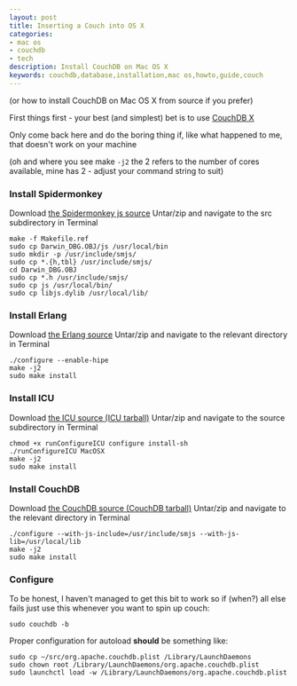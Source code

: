 ```yaml
---
layout: post
title: Inserting a Couch into OS X
categories: 
- mac os
- couchdb
- tech
description: Install CouchDB on Mac OS X
keywords: couchdb,database,installation,mac os,howto,guide,couch
---
```



(or how to install CouchDB on Mac OS X from source if you prefer)

First things first - your best (and simplest) bet is to use [CouchDB X](http://janl.github.com/couchdbx/ "CouchDB X")

Only come back here and do the boring thing if, like what happened to me, that doesn't work on your machine

(oh and where you see make `-j2` the 2 refers to the number of cores available, mine has 2 - adjust your command string to suit)

### Install Spidermonkey

Download [the Spidermonkey js source](http://ftp.mozilla.org/pub/mozilla.org/js/js-1.7.0.tar.gz "Spidermonkey tarball")
Untar/zip and navigate to the src subdirectory in Terminal

```
make -f Makefile.ref
sudo cp Darwin_DBG.OBJ/js /usr/local/bin
sudo mkdir -p /usr/include/smjs/
sudo cp *.{h,tbl} /usr/include/smjs/
cd Darwin_DBG.OBJ
sudo cp *.h /usr/include/smjs/
sudo cp js /usr/local/bin/
sudo cp libjs.dylib /usr/local/lib/
```

### Install Erlang

Download [the Erlang source](http://erlang.org/download/otp_src_R13B04.tar.gz "Erlang tarball")
Untar/zip and navigate to the relevant directory in Terminal

```
./configure --enable-hipe
make -j2
sudo make install
```

### Install ICU

Download [the ICU source (ICU tarball)](http://download.icu-project.org/files/icu4c/4.4/icu4c-4_4-src.tgz)
Untar/zip and navigate to the source subdirectory in Terminal

```
chmod +x runConfigureICU configure install-sh
./runConfigureICU MacOSX
make -j2
sudo make install
```

### Install CouchDB

Download [the CouchDB source (CouchDB tarball)](http://www.apache.org/dyn/closer.cgi?path=/couchdb/0.11.0/apache-couchdb-0.11.0.tar.gz)
Untar/zip and navigate to the relevant directory in Terminal

```
./configure --with-js-include=/usr/include/smjs --with-js-lib=/usr/local/lib
make -j2
sudo make install
```

### Configure

To be honest, I haven't managed to get this bit to work so if (when?) all else fails just use this whenever you want to spin up couch:

```
sudo couchdb -b
```

Proper configuration for autoload **should** be something like:

```
sudo cp ~/src/org.apache.couchdb.plist /Library/LaunchDaemons
sudo chown root /Library/LaunchDaemons/org.apache.couchdb.plist
sudo launchctl load -w /Library/LaunchDaemons/org.apache.couchdb.plist
```